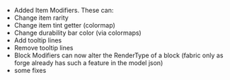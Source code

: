 - Added Item Modifiers. These can:
- Change item rarity
- Change item tint getter (colormap)
- Change durability bar color (via colormaps)
- Add tooltip lines
- Remove tooltip lines
- Block Modifiers can now alter the RenderType of a block (fabric only as forge already has such a feature in the model json)
- some fixes